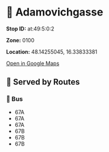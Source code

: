 # 🚉 Adamovichgasse


**Stop ID:** at:49:5:0:2

**Zone:** 0100

**Location:** 48.14255045, 16.33833381

[Open in Google Maps](https://www.google.com/maps?q=48.14255045,16.33833381)

## 🚆 Served by Routes

### 🚌 Bus
- 67A
- 67A
- 67A
- 67B
- 67B
- 67B